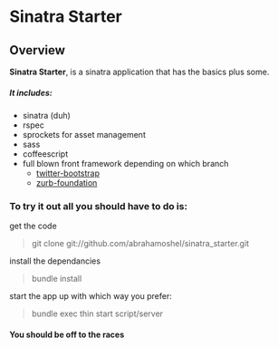 # Sinatra Starter

## Overview

**Sinatra Starter**, is a sinatra application that has the basics plus some.

##### It includes:
* sinatra (duh)
* rspec
* sprockets for asset management
* sass
* coffeescript
* full blown front framework depending on which branch
  * [twitter-bootstrap](https://github.com/abrahamoshel/sinatra_starter)
  * [zurb-foundation](https://github.com/abrahamoshel/sinatra_starter/tree/zurb-foundation)

### To try it out all you should have to do is:

get the code

> git clone git://github.com/abrahamoshel/sinatra_starter.git

install the dependancies

> bundle install

start the app up with which way you prefer:
> bundle exec thin start
> script/server

#### You should be off to the races
